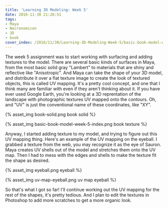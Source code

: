```yaml
---
title: 'Learning 3D Modeling: Week 5'
date: 2016-11-30 21:26:51
tags:
- Maya
- Necronomicon
- 3D
- book
cover_index: /2016/11/30/Learning-3D-Modeling-Week-5/basic-book-model-week-5-index.png
---
```

The week 5 assignment was to start working with surfacing and adding textures to the model. There are several basic kinds of surfaces in Maya, from the most basic solid gray "Lambert" to materials that are shiny and reflective like "Anisotropic". And Maya can take the shape of your 3D model, and distribute it over a flat texture image to create the look of textured objects, this is called UV mapping. It's a pretty cool concept, and one that I think many are familiar with even if they aren't thinking about it. If you have ever used Google Earth, you're looking at a 3D reprentation of the landscape with photographic textures UV mapped onto the contours. Oh, and "UV" is just the conventional name of these coordinates, like "XY".

{% asset_img book-solid.png book solid %}

{% asset_img basic-book-model-week-5-index.png book texture %}

Anyway, I started adding texture to my model, and trying to figure out this UV mapping thing. Here's an example of the UV mapping on the eyeball. I grabbed a texture from the web, you may recognize it as the eye of Sauron. Maya creates UV shells out of the model and stretches them onto the UV map. Then I had to mess with the edges and shells to make the texture fit the shape as desired.

{% asset_img eyeball.png eyeball %}

{% asset_img uv-map-eyeball.png uv map eyeball %}

So that's what I got so far! I'll continue working out the UV mapping for the rest of the shapes, it's pretty tedious. And I plan to edit the textures in Photoshop to add more scratches to get a more organic look.
